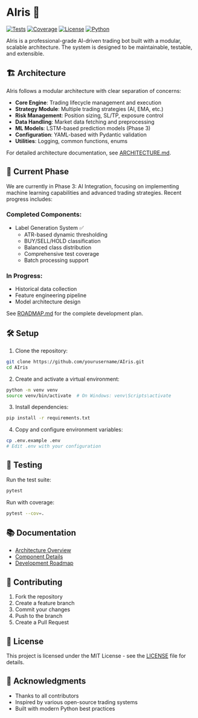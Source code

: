 # AIris 🤖

[![Tests](https://github.com/yourusername/AIris/actions/workflows/test.yml/badge.svg)](https://github.com/yourusername/AIris/actions/workflows/test.yml)
[![Coverage](https://codecov.io/gh/yourusername/AIris/branch/main/graph/badge.svg)](https://codecov.io/gh/yourusername/AIris)
[![License](https://img.shields.io/badge/license-MIT-blue.svg)](LICENSE)
[![Python](https://img.shields.io/badge/python-3.11-blue.svg)](https://www.python.org/downloads/)

AIris is a professional-grade AI-driven trading bot built with a modular, scalable architecture. The system is designed to be maintainable, testable, and extensible.

## 🏗️ Architecture

AIris follows a modular architecture with clear separation of concerns:

- **Core Engine**: Trading lifecycle management and execution
- **Strategy Module**: Multiple trading strategies (AI, EMA, etc.)
- **Risk Management**: Position sizing, SL/TP, exposure control
- **Data Handling**: Market data fetching and preprocessing
- **ML Models**: LSTM-based prediction models (Phase 3)
- **Configuration**: YAML-based with Pydantic validation
- **Utilities**: Logging, common functions, enums

For detailed architecture documentation, see [ARCHITECTURE.md](docs/ARCHITECTURE.md).

## 🚀 Current Phase

We are currently in Phase 3: AI Integration, focusing on implementing machine learning capabilities and advanced trading strategies. Recent progress includes:

### Completed Components:
- Label Generation System ✅
  - ATR-based dynamic thresholding
  - BUY/SELL/HOLD classification
  - Balanced class distribution
  - Comprehensive test coverage
  - Batch processing support

### In Progress:
- Historical data collection
- Feature engineering pipeline
- Model architecture design

See [ROADMAP.md](docs/ROADMAP.md) for the complete development plan.

## 🛠️ Setup

1. Clone the repository:
```bash
git clone https://github.com/yourusername/AIris.git
cd AIris
```

2. Create and activate a virtual environment:
```bash
python -m venv venv
source venv/bin/activate  # On Windows: venv\Scripts\activate
```

3. Install dependencies:
```bash
pip install -r requirements.txt
```

4. Copy and configure environment variables:
```bash
cp .env.example .env
# Edit .env with your configuration
```

## 🧪 Testing

Run the test suite:
```bash
pytest
```

Run with coverage:
```bash
pytest --cov=.
```

## 📚 Documentation

- [Architecture Overview](docs/ARCHITECTURE.md)
- [Component Details](docs/COMPONENTS.md)
- [Development Roadmap](docs/ROADMAP.md)

## 🤝 Contributing

1. Fork the repository
2. Create a feature branch
3. Commit your changes
4. Push to the branch
5. Create a Pull Request

## 📄 License

This project is licensed under the MIT License - see the [LICENSE](LICENSE) file for details.

## 🙏 Acknowledgments

- Thanks to all contributors
- Inspired by various open-source trading systems
- Built with modern Python best practices 